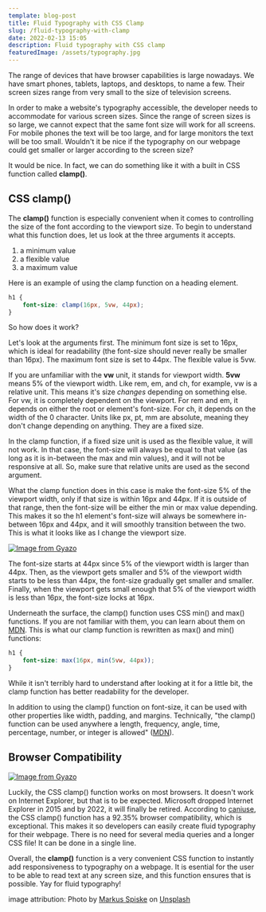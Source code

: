 ```yaml
---
template: blog-post
title: Fluid Typography with CSS Clamp
slug: /fluid-typography-with-clamp
date: 2022-02-13 15:05
description: Fluid typography with CSS clamp
featuredImage: /assets/typography.jpg
---
```

The range of devices that have browser capabilities is large nowadays. We have smart phones, tablets, laptops, and desktops, to name a few. Their screen sizes range from very small to the size of television screens. 

In order to make a website's typography accessible, the developer needs to accommodate for various screen sizes. Since the range of screen sizes is so large, we cannot expect that the same font size will work for all screens. For mobile phones the text will be too large, and for large monitors the text will be too small. Wouldn't it be nice if the typography on our webpage could get smaller or larger according to the screen size?

It would be nice. In fact, we can do something like it with a built in CSS function called **clamp()**. 

## CSS clamp()
The **clamp()** function is especially convenient when it comes to controlling the size of the font according to the viewport size. To begin to understand what this function does, let us look at the three arguments it accepts.

1. a minimum value
2. a flexible value
3. a maximum value

Here is an example of using the clamp function on a heading element.

```css
h1 {
	font-size: clamp(16px, 5vw, 44px);
}
```
So how does it work? 

Let's look at the arguments first. The minimum font size is set to 16px, which is ideal for readability (the font-size should never really be smaller than 16px). The maximum font size is set to 44px. The flexible value is 5vw. 

If you are unfamiliar with the **vw** unit, it stands for viewport width. **5vw** means 5% of the viewport width. Like rem, em, and ch, for example, vw is a relative unit. This means it's size *changes* depending on something else. For vw, it is completely dependent on the viewport. For rem and em, it depends on either the root or element's font-size. For ch, it depends on the width of the 0 character. Units like px, pt, mm are absolute, meaning they don't change depending on anything. They are a fixed size. 

In the clamp function, if a fixed size unit is used as the flexible value, it will not work. In that case, the font-size will always be equal to that value (as long as it is in-between the max and min values), and it will not be responsive at all. So, make sure that relative units are used as the second argument.

What the clamp function does in this case is make the font-size 5% of the viewport width, only if that size is within 16px and 44px. If it is outside of that range, then the font-size will be either the min or max value depending. This makes it so the h1 element's font-size will always be somewhere in-between 16px and 44px, and it will smoothly transition between the two. This is what it looks like as I change the viewport size. 

[![Image from Gyazo](https://i.gyazo.com/b2039753251ce038c9f0a7a7e7d21e5a.gif)](https://gyazo.com/b2039753251ce038c9f0a7a7e7d21e5a)

The font-size starts at 44px since 5% of the viewport width is larger than 44px. Then, as the viewport gets smaller and 5% of the viewport width starts to be less than 44px, the font-size gradually get smaller and smaller. Finally, when the viewport gets small enough that 5% of the viewport width is less than 16px, the font-size locks at 16px. 

Underneath the surface, the clamp() function uses CSS min() and max() functions. If you are not familiar with them, you can learn about them on [MDN](https://developer.mozilla.org/en-US/docs/Web/CSS/max()). This is what our clamp function is rewritten as max() and min() functions:

```css
h1 {
    font-size: max(16px, min(5vw, 44px));
}
```
While it isn't terribly hard to understand after looking at it for a little bit, the clamp function has better readability for the developer. 

In addition to using the clamp() function on font-size, it can be used with other properties like width, padding, and margins. Technically, "the clamp() function can be used anywhere a length, frequency, angle, time, percentage, number, or integer is allowed" ([MDN](https://developer.mozilla.org/en-US/docs/Web/CSS/clamp())). 

## Browser Compatibility 

[![Image from Gyazo](https://i.gyazo.com/4bdf672eb3f9316788e3c8e84ff706e8.png)](https://gyazo.com/4bdf672eb3f9316788e3c8e84ff706e8)

Luckily, the CSS clamp() function works on most browsers. It doesn't work on Internet Explorer, but that is to be expected. Microsoft dropped Internet Explorer in 2015 and by 2022, it will finally be retired. According to [caniuse](https://caniuse.com/?search=CSS%20clamp()), the CSS clamp() function has a 92.35% browser compatibility, which is exceptional. This makes it so developers can easily create fluid typography for their webpage. There is no need for several media queries and a longer CSS file! It can be done in a single line.

Overall, the **clamp()** function is a very convenient CSS function to instantly add responsiveness to typography on a webpage. It is esential for the user to be able to read text at any screen size, and this function ensures that is possible. Yay for fluid typography!

image attribution: Photo by <a href="https://unsplash.com/@markusspiske?utm_source=unsplash&utm_medium=referral&utm_content=creditCopyText">Markus Spiske</a> on <a href="https://unsplash.com/s/photos/font?utm_source=unsplash&utm_medium=referral&utm_content=creditCopyText">Unsplash</a>
  